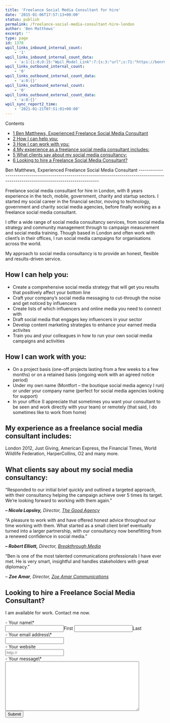 ```yaml
---
title: 'Freelance Social Media Consultant for hire'
date: '2015-01-06T17:57:13+00:00'
status: publish
permalink: /freelance-social-media-consultant-hire-london
author: 'Ben Matthews'
excerpt: ''
type: page
id: 1378
wpil_links_inbound_internal_count:
    - '1'
wpil_links_inbound_internal_count_data:
    - 'a:1:{i:0;O:15:"Wpil_Model_Link":7:{s:3:"url";s:71:"https://benrmatthews.com/freelance-social-media-consultant-hire-london/";s:4:"host";s:16:"benrmatthews.com";s:8:"internal";b:1;s:4:"post";O:15:"Wpil_Model_Post":7:{s:2:"id";s:4:"3377";s:5:"title";N;s:4:"type";s:4:"post";s:6:"status";N;s:7:"content";N;s:5:"links";N;s:4:"slug";N;}s:6:"anchor";s:39:"best freelance social media consultants";s:15:"added_by_plugin";b:0;s:8:"location";s:7:"content";}}'
wpil_links_outbound_internal_count:
    - '0'
wpil_links_outbound_internal_count_data:
    - 'a:0:{}'
wpil_links_outbound_external_count:
    - '0'
wpil_links_outbound_external_count_data:
    - 'a:0:{}'
wpil_sync_report2_time:
    - '2021-01-21T07:51:01+00:00'
---
```

<div class="no_bullets" id="toc_container">Contents

- [<span class="toc_number toc_depth_1">1</span> Ben Matthews, Experienced Freelance Social Media Consultant](#Ben_Matthews_Experienced_Freelance_Social_Media_Consultant)
- [<span class="toc_number toc_depth_1">2</span> How I can help you:](#How_I_can_help_you)
- [<span class="toc_number toc_depth_1">3</span> How I can work with you:](#How_I_can_work_with_you)
- [<span class="toc_number toc_depth_1">4</span> My experience as a freelance social media consultant includes:](#My_experience_as_a_freelance_social_media_consultant_includes)
- [<span class="toc_number toc_depth_1">5</span> What clients say about my social media consultancy:](#What_clients_say_about_my_social_media_consultancy)
- [<span class="toc_number toc_depth_1">6</span> Looking to hire a Freelance Social Media Consultant?](#Looking_to_hire_a_Freelance_Social_Media_Consultant)

</div><span id="Ben_Matthews_Experienced_Freelance_Social_Media_Consultant">Ben Matthews, Experienced Freelance Social Media Consultant</span>
----------------------------------------------------------------------------------------------------------------------------------------

Freelance social media consultant for hire in London, with 8 years experience in the tech, mobile, government, charity and startup sectors. I started my social career in the financial sector, moving to technology, government and charity social media agencies, before finally working as a freelance social media consultant.

I offer a wide range of social media consultancy services, from social media strategy and community management through to campaign measurement and social media training. Though based in London and often work with client’s in their offices, I run social media campaigns for organisations across the world.

My approach to social media consultancy is to provide an honest, flexible and results-driven service.

<span id="How_I_can_help_you">**How I can help you:**</span>
------------------------------------------------------------

- Create a comprehensive social media strategy that will get you results that positively affect your bottom line
- Craft your company’s social media messaging to cut-through the noise and get noticed by influencers
- Create lists of which influencers and online media you need to connect with
- Draft social media that engages key influencers in your sector
- Develop content marketing strategies to enhance your earned media activites
- Train you and your colleagues in how to run your own social media campaigns and activities

<span id="How_I_can_work_with_you">**How I can work with you:**</span>
----------------------------------------------------------------------

- On a project basis (one-off projects lasting from a few weeks to a few months) or on a retained basis (ongoing work with an agreed notice period)
- Under my own name (Montfort – the boutique social media agency I run) or under your company name (perfect for social media agencies looking for support)
- In your office (I appreciate that sometimes you want your consultant to be seen and work directly with your team) or remotely (that said, I do sometimes like to work from home)

<span id="My_experience_as_a_freelance_social_media_consultant_includes">**My experience as a freelance social media consultant includes:**</span>
--------------------------------------------------------------------------------------------------------------------------------------------------

London 2012, Just Giving, American Express, the Financial Times, World Wildlife Federation, HarperCollins, O2 and many more.

<span id="What_clients_say_about_my_social_media_consultancy">**What clients say about my social media consultancy:**</span>
----------------------------------------------------------------------------------------------------------------------------

“Responded to our initial brief quickly and outlined a targeted approach, with their consultancy helping the campaign achieve over 5 times its target. We’re looking forward to working with them again.”

***– Nicola Lapsley,** Director, [The Good Agency](http://thegoodagency.co.uk/)*

“A pleasure to work with and have offered honest advice throughout our time working with them. What started as a small client brief eventually turned into a larger partnership, with our consultancy now benefitting from a renewed confidence in social media.”

***– Robert Elliott,** Director, [Breakthrough Media](http://breakthroughmedia.org)*

“Ben is one of the most talented communications professionals I have ever met. He is very smart, insightful and handles stakeholders with great diplomacy.”

*– **Zoe Amar**, Director, [Zoe Amar Communications](http://zoeamar.com/)*

<span id="Looking_to_hire_a_Freelance_Social_Media_Consultant">Looking to hire a Freelance Social Media Consultant?</span>
--------------------------------------------------------------------------------------------------------------------------

I am available for work. Contact me now.

<div class="gf_browser_chrome gform_wrapper" id="gform_wrapper_3"><form action="/wp-admin/admin.php?page=gatsby-markdown-export" enctype="multipart/form-data" id="gform_3" method="post"><div class="gform_body">- <label class="gfield_label gfield_label_before_complex" for="input_3_1_3">Your name<span class="gfield_required">\*</span></label><div class="ginput_complex ginput_container no_prefix has_first_name no_middle_name has_last_name no_suffix gf_name_has_2 ginput_container_name gfield_trigger_change" id="input_3_1"> <span class="name_first" id="input_3_1_3_container"> <input aria-invalid="false" aria-label="First name" aria-required="true" id="input_3_1_3" name="input_1.3" tabindex="2" type="text" value=""></input><label for="input_3_1_3">First</label> </span> <span class="name_last" id="input_3_1_6_container"> <input aria-invalid="false" aria-label="Last name" aria-required="true" id="input_3_1_6" name="input_1.6" tabindex="4" type="text" value=""></input><label for="input_3_1_6">Last</label> </span></div>
- <label class="gfield_label" for="input_3_2">Your email address<span class="gfield_required">\*</span></label><div class="ginput_container ginput_container_email"> <input class="medium" id="input_3_2" name="input_2" tabindex="6" type="text" value=""></input></div>
- <label class="gfield_label" for="input_3_3">Your website</label><div class="ginput_container ginput_container_website"> <input aria-invalid="false" class="medium" id="input_3_3" name="input_3" placeholder="http://" tabindex="7" type="text" value=""></input></div>
- <label class="gfield_label" for="input_3_4">Your message<span class="gfield_required">\*</span></label><div class="ginput_container ginput_container_textarea"><textarea aria-invalid="false" aria-required="true" class="textarea medium" cols="50" id="input_3_4" name="input_4" rows="10" tabindex="8"></textarea></div>
 
</div><div class="gform_footer top_label"> <input class="gform_button button" id="gform_submit_button_3" onclick="if(window["gf_submitting_3"]){return false;}  window["gf_submitting_3"]=true;  " onkeypress="if( event.keyCode == 13 ){ if(window["gf_submitting_3"]){return false;} window["gf_submitting_3"]=true;  jQuery("#gform_3").trigger("submit",[true]); }" tabindex="9" type="submit" value="Submit"></input><input class="gform_hidden" name="is_submit_3" type="hidden" value="1"></input><input class="gform_hidden" name="gform_submit" type="hidden" value="3"></input><input class="gform_hidden" name="gform_unique_id" type="hidden" value=""></input><input class="gform_hidden" name="state_3" type="hidden" value="WyJbXSIsIjUxNzMzNTlhNDM0YTZiMGJhNTAzYWFiMDRjODQ1NTc0Il0="></input><input class="gform_hidden" id="gform_target_page_number_3" name="gform_target_page_number_3" type="hidden" value="0"></input><input class="gform_hidden" id="gform_source_page_number_3" name="gform_source_page_number_3" type="hidden" value="1"></input><input name="gform_field_values" type="hidden" value=""></input></div> </form> </div><script type="text/javascript"> jQuery(document).bind('gform_post_render', function(event, formId, currentPage){if(formId == 3) {if(typeof Placeholders != 'undefined'){
                        Placeholders.enable();
                    }} } );jQuery(document).bind('gform_post_conditional_logic', function(event, formId, fields, isInit){} );</script><script type="text/javascript"> jQuery(document).ready(function(){jQuery(document).trigger('gform_post_render', [3, 1]) } ); </script>
